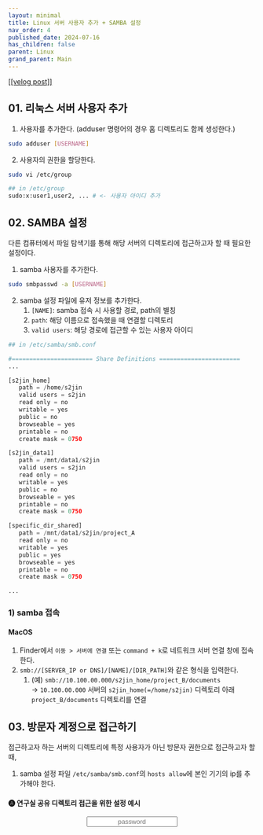 ```yaml
---
layout: minimal
title: Linux 서버 사용자 추가 + SAMBA 설정
nav_order: 4
published_date: 2024-07-16
has_children: false
parent: Linux
grand_parent: Main
---
```


<a href='https://velog.io/@s2jin/add-user-linux-server-and-setting-samba'>[[velog post]]</a>


01\. 리눅스 서버 사용자 추가
------------------


1. 사용자를 추가한다. (adduser 명령어의 경우 홈 디렉토리도 함께 생성한다.)



```bash
sudo adduser [USERNAME]
```

2. 사용자의 권한을 할당한다.



```bash
sudo vi /etc/group

## in /etc/group
sudo:x:user1,user2, ... # <- 사용자 아이디 추가
```

02\. SAMBA 설정
-------------


다른 컴퓨터에서 파일 탐색기를 통해 해당 서버의 디렉토리에 접근하고자 할 때 필요한 설정이다.


1. samba 사용자를 추가한다.



```bash
sudo smbpasswd -a [USERNAME]
```

2. samba 설정 파일에 유저 정보를 추가한다.
	1. `[NAME]`: samba 접속 시 사용할 경로, path의 별칭
	2. `path`: 해당 이름으로 접속했을 때 연결할 디렉토리
	3. `valid users`: 해당 경로에 접근할 수 있는 사용자 아이디



```python
## in /etc/samba/smb.conf

#======================= Share Definitions =======================
...

[s2jin_home]
   path = /home/s2jin
   valid users = s2jin
   read only = no
   writable = yes
   public = no
   browseable = yes
   printable = no
   create mask = 0750

[s2jin_data1]
   path = /mnt/data1/s2jin
   valid users = s2jin
   read only = no
   writable = yes
   public = no
   browseable = yes
   printable = no
   create mask = 0750

[specific_dir_shared]
   path = /mnt/data1/s2jin/project_A
   read only = no
   writable = yes
   public = yes
   browseable = yes
   printable = no
   create mask = 0750

...
```

### 1\) samba 접속


#### MacOS


1. Finder에서 `이동 > 서버에 연결` 또는 `command + k`로 네트워크 서버 연결 창에 접속한다.
2. `smb://[SERVER_IP or DNS]/[NAME]/[DIR_PATH]`와 같은 형식을 입력한다.
	1. (예) `smb://10.100.00.000/s2jin_home/project_B/documents`  
	→ `10.100.00.000` 서버의 `s2jin_home(=/home/s2jin)` 디렉토리 아래 `project_B/documents` 디렉토리를 연결


03\. 방문자 계정으로 접근하기
------------------


접근하고자 하는 서버의 디렉토리에 특정 사용자가 아닌 방문자 권한으로 접근하고자 할 때, 


1. samba 설정 파일 `/etc/samba/smb.conf`의 `hosts allow`에 본인 기기의 ip를 추가해야 한다.


#### 🅐 연구실 공유 디렉토리 접근을 위한 설정 예시


<input type="text" placeholder="password" id="inputString" onkeyup="if(window.event.keyCode==13){callApi('share_dir_server_example.md')}" style="margin:0px auto; display:block;text-align:center;"/>
<div id="resultContainer"></div>